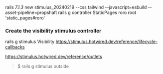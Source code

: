 rails _7.1.3_ new stimulus_20240219 --css tailwind --javascript=esbuild --asset-pipeline=propshaft
rails g controller StaticPages roro
root 'static_pages#roro'

### Create the visibility stimulus controller
rails g stimulus Visibility
https://stimulus.hotwired.dev/reference/lifecycle-callbacks


https://stimulus.hotwired.dev/reference/outlets
> $ rails g stimulus outside
